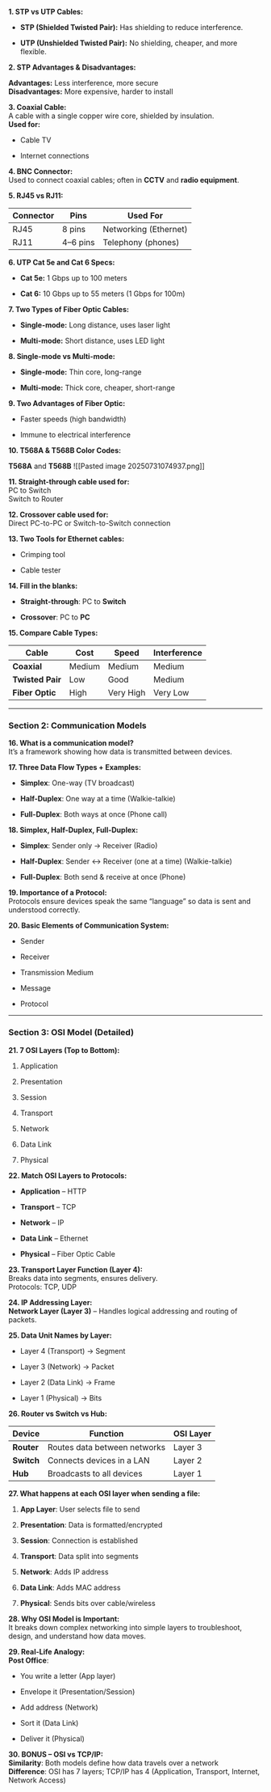 

**1. STP vs UTP Cables:**

- **STP (Shielded Twisted Pair):** Has shielding to reduce interference.
    
- **UTP (Unshielded Twisted Pair):** No shielding, cheaper, and more flexible.
    

**2. STP Advantages & Disadvantages:**  

 **Advantages:** Less interference, more secure  
 **Disadvantages:** More expensive, harder to install

**3. Coaxial Cable:**  
A cable with a single copper wire core, shielded by insulation.  
**Used for:**

- Cable TV
    
- Internet connections
    

**4. BNC Connector:**  
Used to connect coaxial cables; often in **CCTV** and **radio equipment**.

**5. RJ45 vs RJ11:**

|Connector|Pins|Used For|
|---|---|---|
|RJ45|8 pins|Networking (Ethernet)|
|RJ11|4–6 pins|Telephony (phones)|

**6. UTP Cat 5e and Cat 6 Specs:**

- **Cat 5e:** 1 Gbps up to 100 meters
    
- **Cat 6:** 10 Gbps up to 55 meters (1 Gbps for 100m)
    

**7. Two Types of Fiber Optic Cables:**

- **Single-mode:** Long distance, uses laser light
    
- **Multi-mode:** Short distance, uses LED light
    

**8. Single-mode vs Multi-mode:**

- **Single-mode:** Thin core, long-range
    
- **Multi-mode:** Thick core, cheaper, short-range
    

**9. Two Advantages of Fiber Optic:**

- Faster speeds (high bandwidth)
    
- Immune to electrical interference
    

**10. T568A & T568B Color Codes:**  

**T568A** and **T568B**
![[Pasted image 20250731074937.png]]


**11. Straight-through cable used for:**  
 PC to Switch  
 Switch to Router

**12. Crossover cable used for:**  
Direct PC-to-PC or Switch-to-Switch connection

**13. Two Tools for Ethernet cables:**

- Crimping tool
    
- Cable tester
    

**14. Fill in the blanks:**

- **Straight-through**: PC to **Switch**
    
- **Crossover**: PC to **PC**
    

**15. Compare Cable Types:**

|Cable|Cost|Speed|Interference|
|---|---|---|---|
|**Coaxial**|Medium|Medium|Medium|
|**Twisted Pair**|Low|Good|Medium|
|**Fiber Optic**|High|Very High|Very Low|

---

###  **Section 2: Communication Models**

**16. What is a communication model?**  
It’s a framework showing how data is transmitted between devices.

**17. Three Data Flow Types + Examples:**

- **Simplex**: One-way (TV broadcast)
    
- **Half-Duplex**: One way at a time (Walkie-talkie)
    
- **Full-Duplex**: Both ways at once (Phone call)
    

**18. Simplex, Half-Duplex, Full-Duplex:**

- **Simplex**: Sender only → Receiver (Radio)
    
- **Half-Duplex**: Sender ↔ Receiver (one at a time) (Walkie-talkie)
    
- **Full-Duplex**: Both send & receive at once (Phone)
    

**19. Importance of a Protocol:**  
Protocols ensure devices speak the same “language” so data is sent and understood correctly.

**20. Basic Elements of Communication System:**

- Sender
    
- Receiver
    
- Transmission Medium
    
- Message
    
- Protocol
    

---

###  **Section 3: OSI Model (Detailed)**

**21. 7 OSI Layers (Top to Bottom):**

1. Application
    
2. Presentation
    
3. Session
    
4. Transport
    
5. Network
    
6. Data Link
    
7. Physical
    


**22. Match OSI Layers to Protocols:**

- **Application** – HTTP
    
- **Transport** – TCP
    
- **Network** – IP
    
- **Data Link** – Ethernet
    
- **Physical** – Fiber Optic Cable
    

**23. Transport Layer Function (Layer 4):**  
Breaks data into segments, ensures delivery.  
Protocols: TCP, UDP

**24. IP Addressing Layer:**  
**Network Layer (Layer 3)** – Handles logical addressing and routing of packets.

**25. Data Unit Names by Layer:**

- Layer 4 (Transport) → Segment
    
- Layer 3 (Network) → Packet
    
- Layer 2 (Data Link) → Frame
    
- Layer 1 (Physical) → Bits
    

**26. Router vs Switch vs Hub:**

|Device|Function|OSI Layer|
|---|---|---|
|**Router**|Routes data between networks|Layer 3|
|**Switch**|Connects devices in a LAN|Layer 2|
|**Hub**|Broadcasts to all devices|Layer 1|

**27. What happens at each OSI layer when sending a file:**

1. **App Layer**: User selects file to send
    
2. **Presentation**: Data is formatted/encrypted
    
3. **Session**: Connection is established
    
4. **Transport**: Data split into segments
    
5. **Network**: Adds IP address
    
6. **Data Link**: Adds MAC address
    
7. **Physical**: Sends bits over cable/wireless
    

**28. Why OSI Model is Important:**  
It breaks down complex networking into simple layers to troubleshoot, design, and understand how data moves.

**29. Real-Life Analogy:**  
 **Post Office**:

- You write a letter (App layer)
    
- Envelope it (Presentation/Session)
    
- Add address (Network)
    
- Sort it (Data Link)
    
- Deliver it (Physical)
    

**30. BONUS – OSI vs TCP/IP:**  
 **Similarity**: Both models define how data travels over a network  
**Difference**: OSI has 7 layers; TCP/IP has 4 (Application, Transport, Internet, Network Access)
